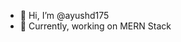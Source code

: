 - 👋 Hi, I’m @ayushd175
- 🌱 Currently, working on MERN Stack

<!---
ayushd175/ayushd175 is a ✨ special ✨ repository because its `README.md` (this file) appears on your GitHub profile.
You can click the Preview link to take a look at your changes.
--->

